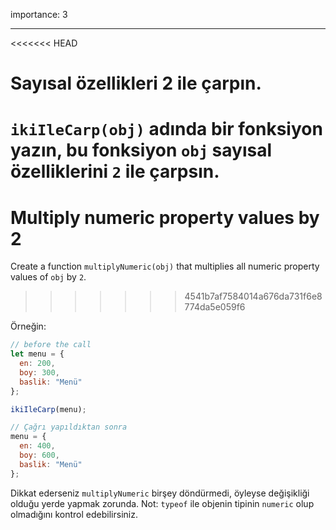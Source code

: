 importance: 3

---

<<<<<<< HEAD
# Sayısal özellikleri 2 ile çarpın.

`ikiIleCarp(obj)` adında bir fonksiyon yazın, bu fonksiyon `obj` sayısal özelliklerini `2` ile çarpsın.
=======
# Multiply numeric property values by 2

Create a function `multiplyNumeric(obj)` that multiplies all numeric property values of `obj` by `2`.
>>>>>>> 4541b7af7584014a676da731f6e8774da5e059f6

Örneğin:

```js
// before the call
let menu = {
  en: 200,
  boy: 300,
  baslik: "Menü"
};

ikiIleCarp(menu);

// Çağrı yapıldıktan sonra
menu = {
  en: 400,
  boy: 600,
  baslik: "Menü"
};
```

Dikkat ederseniz `multiplyNumeric` birşey döndürmedi, öyleyse değişikliği olduğu yerde yapmak zorunda.
Not: `typeof` ile objenin tipinin `numeric` olup olmadığını kontrol edebilirsiniz.


